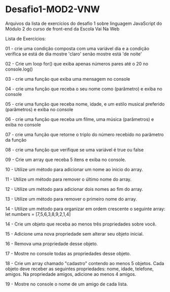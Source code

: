 # Desafio1-MOD2-VNW
Arquivos da lista de exercícios do desafio 1 sobre linguagem JavaScript do Módulo 2 do curso de front-end da Escola Vai Na Web


Lista de Exercícios: 

01 - crie uma condição composta com uma variável dia e a condição verifica se está de dia mostre 'claro' senão mostre está 'de noite'

02 - Crie um loop for() que exiba apenas números pares até o 20 no console.log()

03 - crie uma função que exiba uma mensagem no console

04 - crie uma função que receba o seu nome como (parâmetro) e exiba no console

05 - crie uma função que receba nome, idade, e um estilo musical preferido (parâmetros) e exiba no console

06 - crie uma função que receba um filme, uma música (parâmetros) e exiba no console

07 - crie uma função que retorne o triplo do número recebido no parâmetro da função

08 - crie uma função que  verifique se uma  variável é true ou false

09 - Crie um array que receba 5 itens e exiba no console.


10 - Utilize um método para adicionar um nome ao inicio do array.


11 - Utilize um método para remover o último nome do array.


12 - Utilize um método para adicionar dois nomes ao fim do array.


13 - Utilize um método para remover o primeiro nome do array.


14 - Utilize um método para organizar em ordem crescente o seguinte array:
 let numbers = [7,5,6,3,8,9,2,1,4]


14 - Crie um objeto que receba ao menos três propriedades sobre você.


15 - Adicione uma nova propriedade sem alterar seu objeto inicial.


16 - Remova uma propriedade desse objeto.


17 - Mostre no console todas as propriedades desse objeto.


18 - Crie um array  chamado "cadastro" contendo ao menos 5 objetos.
Cada objeto deve receber as seguintes propriedades: nome,  idade,  telefone, amigos.
Na propriedade amigos, adicione ao menos 4 amigos.


19 - Mostre no console o nome de um amigo de cada lista.
